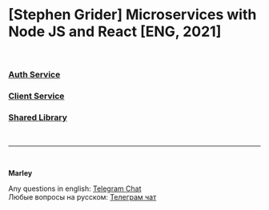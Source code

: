 # [Stephen Grider] Microservices with Node JS and React [ENG, 2021]

<br/>

### [Auth Service](./01-auth-service.md)

### [Client Service](./02-client-service.md)

### [Shared Library](./03-shared-library.md)

<br/>

---

<br/>

**Marley**

Any questions in english: <a href="https://jsdev.org/chat/">Telegram Chat</a>  
Любые вопросы на русском: <a href="https://jsdev.ru/chat/">Телеграм чат</a>
